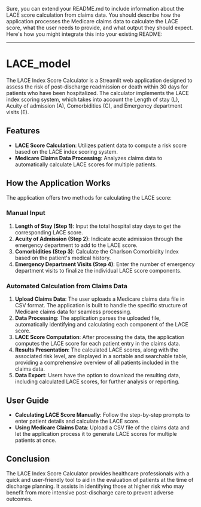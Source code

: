 Sure, you can extend your README.md to include information about the LACE score calculation from claims data. You should describe how the application processes the Medicare claims data to calculate the LACE score, what the user needs to provide, and what output they should expect. Here's how you might integrate this into your existing README:

---

# LACE_model

The LACE Index Score Calculator is a Streamlit web application designed to assess the risk of post-discharge readmission or death within 30 days for patients who have been hospitalized. The calculator implements the LACE index scoring system, which takes into account the Length of stay (L), Acuity of admission (A), Comorbidities (C), and Emergency department visits (E).

## Features

- **LACE Score Calculation**: Utilizes patient data to compute a risk score based on the LACE index scoring system.
- **Medicare Claims Data Processing**: Analyzes claims data to automatically calculate LACE scores for multiple patients.

## How the Application Works

The application offers two methods for calculating the LACE score:

### Manual Input

1. **Length of Stay (Step 1)**: Input the total hospital stay days to get the corresponding LACE score.
2. **Acuity of Admission (Step 2)**: Indicate acute admission through the emergency department to add to the LACE score.
3. **Comorbidities (Step 3)**: Calculate the Charlson Comorbidity Index based on the patient's medical history.
4. **Emergency Department Visits (Step 4)**: Enter the number of emergency department visits to finalize the individual LACE score components.

### Automated Calculation from Claims Data

1. **Upload Claims Data**: The user uploads a Medicare claims data file in CSV format. The application is built to handle the specific structure of Medicare claims data for seamless processing.
2. **Data Processing**: The application parses the uploaded file, automatically identifying and calculating each component of the LACE score.
3. **LACE Score Computation**: After processing the data, the application computes the LACE score for each patient entry in the claims data.
4. **Results Presentation**: The calculated LACE scores, along with the associated risk level, are displayed in a sortable and searchable table, providing a comprehensive overview of all patients included in the claims data.
5. **Data Export**: Users have the option to download the resulting data, including calculated LACE scores, for further analysis or reporting.

## User Guide

- **Calculating LACE Score Manually**: Follow the step-by-step prompts to enter patient details and calculate the LACE score.
- **Using Medicare Claims Data**: Upload a CSV file of the claims data and let the application process it to generate LACE scores for multiple patients at once.

## Conclusion

The LACE Index Score Calculator provides healthcare professionals with a quick and user-friendly tool to aid in the evaluation of patients at the time of discharge planning. It assists in identifying those at higher risk who may benefit from more intensive post-discharge care to prevent adverse outcomes.
